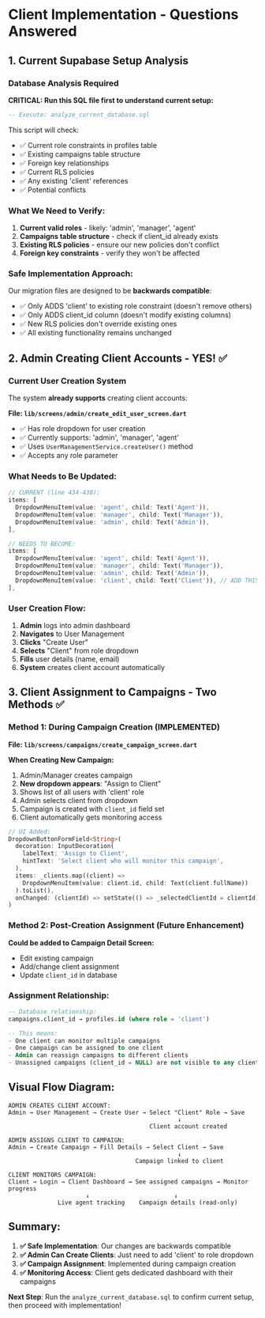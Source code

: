 # Client Implementation - Questions Answered

## 1. Current Supabase Setup Analysis

### Database Analysis Required
**CRITICAL: Run this SQL file first to understand current setup:**
```sql
-- Execute: analyze_current_database.sql
```

This script will check:
- ✅ Current role constraints in profiles table
- ✅ Existing campaigns table structure  
- ✅ Foreign key relationships
- ✅ Current RLS policies
- ✅ Any existing 'client' references
- ✅ Potential conflicts

### What We Need to Verify:
1. **Current valid roles** - likely: 'admin', 'manager', 'agent'
2. **Campaigns table structure** - check if client_id already exists
3. **Existing RLS policies** - ensure our new policies don't conflict
4. **Foreign key constraints** - verify they won't be affected

### Safe Implementation Approach:
Our migration files are designed to be **backwards compatible**:
- ✅ Only ADDS 'client' to existing role constraint (doesn't remove others)
- ✅ Only ADDS client_id column (doesn't modify existing columns)  
- ✅ New RLS policies don't override existing ones
- ✅ All existing functionality remains unchanged

## 2. Admin Creating Client Accounts - YES! ✅

### Current User Creation System
The system **already supports** creating client accounts:

**File: `lib/screens/admin/create_edit_user_screen.dart`**
- ✅ Has role dropdown for user creation
- ✅ Currently supports: 'admin', 'manager', 'agent'
- ✅ Uses `UserManagementService.createUser()` method
- ✅ Accepts any role parameter

### What Needs to Be Updated:
```dart
// CURRENT (line 434-438):
items: [
  DropdownMenuItem(value: 'agent', child: Text('Agent')),
  DropdownMenuItem(value: 'manager', child: Text('Manager')),  
  DropdownMenuItem(value: 'admin', child: Text('Admin')),
],

// NEEDS TO BECOME:
items: [
  DropdownMenuItem(value: 'agent', child: Text('Agent')),
  DropdownMenuItem(value: 'manager', child: Text('Manager')),
  DropdownMenuItem(value: 'admin', child: Text('Admin')),
  DropdownMenuItem(value: 'client', child: Text('Client')), // ADD THIS
],
```

### User Creation Flow:
1. **Admin** logs into admin dashboard
2. **Navigates** to User Management 
3. **Clicks** "Create User"
4. **Selects** "Client" from role dropdown
5. **Fills** user details (name, email)
6. **System** creates client account automatically

## 3. Client Assignment to Campaigns - Two Methods ✅

### Method 1: During Campaign Creation (IMPLEMENTED)
**File: `lib/screens/campaigns/create_campaign_screen.dart`**

**When Creating New Campaign:**
1. Admin/Manager creates campaign
2. **New dropdown appears**: "Assign to Client"
3. Shows list of all users with 'client' role
4. Admin selects client from dropdown
5. Campaign is created with `client_id` field set
6. Client automatically gets monitoring access

```dart
// UI Added:
DropdownButtonFormField<String>(
  decoration: InputDecoration(
    labelText: 'Assign to Client',
    hintText: 'Select client who will monitor this campaign',
  ),
  items: _clients.map((client) => 
    DropdownMenuItem(value: client.id, child: Text(client.fullName))
  ).toList(),
  onChanged: (clientId) => setState(() => _selectedClientId = clientId),
)
```

### Method 2: Post-Creation Assignment (Future Enhancement)
**Could be added to Campaign Detail Screen:**
- Edit existing campaign
- Add/change client assignment
- Update `client_id` in database

### Assignment Relationship:
```sql
-- Database relationship:
campaigns.client_id → profiles.id (where role = 'client')

-- This means:
- One client can monitor multiple campaigns
- One campaign can be assigned to one client  
- Admin can reassign campaigns to different clients
- Unassigned campaigns (client_id = NULL) are not visible to any client
```

## Visual Flow Diagram:

```
ADMIN CREATES CLIENT ACCOUNT:
Admin → User Management → Create User → Select "Client" Role → Save
                                                ↓
                                        Client account created

ADMIN ASSIGNS CLIENT TO CAMPAIGN:
Admin → Create Campaign → Fill Details → Select Client → Save
                                                ↓
                                    Campaign linked to client

CLIENT MONITORS CAMPAIGN:
Client → Login → Client Dashboard → See assigned campaigns → Monitor progress
                      ↓                        ↓
              Live agent tracking    Campaign details (read-only)
```

## Summary:
1. **✅ Safe Implementation**: Our changes are backwards compatible
2. **✅ Admin Can Create Clients**: Just need to add 'client' to role dropdown  
3. **✅ Campaign Assignment**: Implemented during campaign creation
4. **✅ Monitoring Access**: Client gets dedicated dashboard with their campaigns

**Next Step**: Run the `analyze_current_database.sql` to confirm current setup, then proceed with implementation!